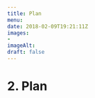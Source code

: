 ```yaml
---
title: Plan
menu: 
date: 2018-02-09T19:21:11Z
images: 
- 
imageAlt: 
draft: false
---
```


# 2. Plan
